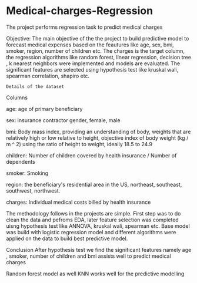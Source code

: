 # Medical-charges-Regression
The project performs regression task to predict medical charges 




Objective: The main objective of the the project to build predictive model to forecast medical expenses based on the feautures
    like age, sex, bmi, smoker, region, number of children etc. The charges is the target column, the regression algorithms 
    like random forest, linear regression, decision tree , k nearest neighbors were implemented and models are evaluated. The 
    significant features are selected using hypothesis test like kruskal wali, spearman correlation, shapiro etc. 
    
    
    
    Details of the dataset

Columns

age: age of primary beneficiary

sex: insurance contractor gender, female, male

bmi: Body mass index, providing an understanding of body, weights that are relatively high or low relative to height,
objective index of body weight (kg / m ^ 2) using the ratio of height to weight, ideally 18.5 to 24.9

children: Number of children covered by health insurance / Number of dependents

smoker: Smoking

region: the beneficiary's residential area in the US, northeast, southeast, southwest, northwest.

charges: Individual medical costs billed by health insurance



The methodology follows in the projects are simple. First step was to do clean the data and pefroms EDA, later feature selection was completed uisng hypothesis test like ANNOVA, kruskal wali, spearman etc. Base model was build with logistic regression model and  different algorithms were applied on the data to build best
predictive model. 

Conclusion
After hypothesis test we find the significant features namely age , smoker, number of children and bmi
assists well to predict medical charges

Random forest model as well KNN works well for the predictive modelling

